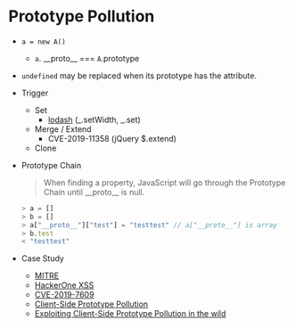 # Prototype Pollution
- `a = new A()`
  - `a`.  \_\_proto\_\_ === `A`.prototype
- `undefined` may be replaced when its prototype has the attribute.
- Trigger
  - Set
    - [lodash](https://snyk.io/vuln/SNYK-JS-LODASH-608086) (\_.setWidth, \_.set)
  - Merge / Extend
    - CVE-2019-11358 (jQuery $.extend)
  - Clone
- Prototype Chain
  > When finding a property, JavaScript will go through the Prototype
    Chain until \_\_proto\_\_ is null.

  ```javascript
  > a = []
  > b = []
  > a["__proto__"]["test"] = "testtest" // a["__proto__"] is array
  > b.test
  < "testtest"
  ```
- Case Study
  - [MITRE](https://cve.mitre.org/cgi-bin/cvekey.cgi?keyword=prototype+pollution)
  - [HackerOne XSS](https://hackerone.com/reports/986386)
  - [CVE-2019-7609](https://slides.com/securitymb/prototype-pollution-in-kibana)
  - [Client-Side Prototype Pollution](https://github.com/BlackFan/client-side-prototype-pollution)
  - [Exploiting Client-Side Prototype Pollution in the wild](https://blog.s1r1us.ninja/research/PP)
